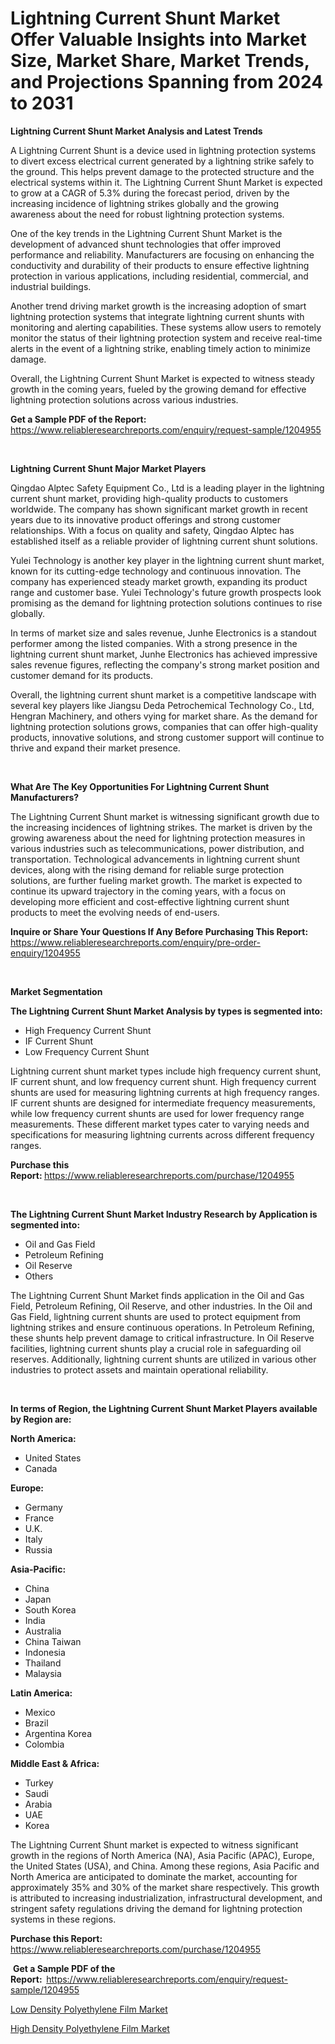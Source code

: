 <p><h1>Lightning Current Shunt Market Offer Valuable Insights into Market Size, Market Share, Market Trends, and Projections Spanning from 2024 to 2031</h1></p><p><strong>Lightning Current Shunt Market Analysis and Latest Trends</strong></p>
<p><p>A Lightning Current Shunt is a device used in lightning protection systems to divert excess electrical current generated by a lightning strike safely to the ground. This helps prevent damage to the protected structure and the electrical systems within it. The Lightning Current Shunt Market is expected to grow at a CAGR of 5.3% during the forecast period, driven by the increasing incidence of lightning strikes globally and the growing awareness about the need for robust lightning protection systems.</p><p>One of the key trends in the Lightning Current Shunt Market is the development of advanced shunt technologies that offer improved performance and reliability. Manufacturers are focusing on enhancing the conductivity and durability of their products to ensure effective lightning protection in various applications, including residential, commercial, and industrial buildings.</p><p>Another trend driving market growth is the increasing adoption of smart lightning protection systems that integrate lightning current shunts with monitoring and alerting capabilities. These systems allow users to remotely monitor the status of their lightning protection system and receive real-time alerts in the event of a lightning strike, enabling timely action to minimize damage.</p><p>Overall, the Lightning Current Shunt Market is expected to witness steady growth in the coming years, fueled by the growing demand for effective lightning protection solutions across various industries.</p></p>
<p><strong>Get a Sample PDF of the Report:&nbsp;</strong> <a href="https://www.reliableresearchreports.com/enquiry/request-sample/1204955">https://www.reliableresearchreports.com/enquiry/request-sample/1204955</a></p>
<p>&nbsp;</p>
<p><strong>Lightning Current Shunt Major Market Players</strong></p>
<p><p>Qingdao Alptec Safety Equipment Co., Ltd is a leading player in the lightning current shunt market, providing high-quality products to customers worldwide. The company has shown significant market growth in recent years due to its innovative product offerings and strong customer relationships. With a focus on quality and safety, Qingdao Alptec has established itself as a reliable provider of lightning current shunt solutions.</p><p>Yulei Technology is another key player in the lightning current shunt market, known for its cutting-edge technology and continuous innovation. The company has experienced steady market growth, expanding its product range and customer base. Yulei Technology's future growth prospects look promising as the demand for lightning protection solutions continues to rise globally.</p><p>In terms of market size and sales revenue, Junhe Electronics is a standout performer among the listed companies. With a strong presence in the lightning current shunt market, Junhe Electronics has achieved impressive sales revenue figures, reflecting the company's strong market position and customer demand for its products.</p><p>Overall, the lightning current shunt market is a competitive landscape with several key players like Jiangsu Deda Petrochemical Technology Co., Ltd, Hengran Machinery, and others vying for market share. As the demand for lightning protection solutions grows, companies that can offer high-quality products, innovative solutions, and strong customer support will continue to thrive and expand their market presence.</p></p>
<p>&nbsp;</p>
<p><strong>What Are The Key Opportunities For Lightning Current Shunt Manufacturers?</strong></p>
<p><p>The Lightning Current Shunt market is witnessing significant growth due to the increasing incidences of lightning strikes. The market is driven by the growing awareness about the need for lightning protection measures in various industries such as telecommunications, power distribution, and transportation. Technological advancements in lightning current shunt devices, along with the rising demand for reliable surge protection solutions, are further fueling market growth. The market is expected to continue its upward trajectory in the coming years, with a focus on developing more efficient and cost-effective lightning current shunt products to meet the evolving needs of end-users.</p></p>
<p><strong>Inquire or Share Your Questions If Any Before Purchasing This Report:</strong> <a href="https://www.reliableresearchreports.com/enquiry/pre-order-enquiry/1204955">https://www.reliableresearchreports.com/enquiry/pre-order-enquiry/1204955</a></p>
<p>&nbsp;</p>
<p><strong>Market Segmentation</strong></p>
<p><strong>The Lightning Current Shunt Market Analysis by types is segmented into:</strong></p>
<p><ul><li>High Frequency Current Shunt</li><li>IF Current Shunt</li><li>Low Frequency Current Shunt</li></ul></p>
<p><p>Lightning current shunt market types include high frequency current shunt, IF current shunt, and low frequency current shunt. High frequency current shunts are used for measuring lightning currents at high frequency ranges. IF current shunts are designed for intermediate frequency measurements, while low frequency current shunts are used for lower frequency range measurements. These different market types cater to varying needs and specifications for measuring lightning currents across different frequency ranges.</p></p>
<p><strong>Purchase this Report:&nbsp;</strong><a href="https://www.reliableresearchreports.com/purchase/1204955">https://www.reliableresearchreports.com/purchase/1204955</a></p>
<p>&nbsp;</p>
<p><strong>The Lightning Current Shunt Market Industry Research by Application is segmented into:</strong></p>
<p><ul><li>Oil and Gas Field</li><li>Petroleum Refining</li><li>Oil Reserve</li><li>Others</li></ul></p>
<p><p>The Lightning Current Shunt Market finds application in the Oil and Gas Field, Petroleum Refining, Oil Reserve, and other industries. In the Oil and Gas Field, lightning current shunts are used to protect equipment from lightning strikes and ensure continuous operations. In Petroleum Refining, these shunts help prevent damage to critical infrastructure. In Oil Reserve facilities, lightning current shunts play a crucial role in safeguarding oil reserves. Additionally, lightning current shunts are utilized in various other industries to protect assets and maintain operational reliability.</p></p>
<p>&nbsp;</p>
<p><strong>In terms of Region, the Lightning Current Shunt Market Players available by Region are:</strong></p>
<p>
    <p> <strong> North America: </strong>
        <ul>
            <li>United States</li>
            <li>Canada</li>
        </ul>
        </p> 
    <p> <strong> Europe: </strong>
        <ul>
            <li>Germany</li>
            <li>France</li>
            <li>U.K.</li>
            <li>Italy</li>
            <li>Russia</li>
        </ul>
        </p> 
    <p> <strong> Asia-Pacific: </strong>
        <ul>
            <li>China</li>
            <li>Japan</li>
            <li>South Korea</li>
            <li>India</li>
            <li>Australia</li>
            <li>China Taiwan</li>
            <li>Indonesia</li>
            <li>Thailand</li>
            <li>Malaysia</li>
        </ul>
        </p> 
    <p> <strong> Latin America: </strong>
        <ul>
            <li>Mexico</li>
            <li>Brazil</li>
            <li>Argentina Korea</li>
            <li>Colombia</li>
        </ul>
        </p> 
    <p> <strong> Middle East & Africa: </strong>
        <ul>
            <li>Turkey</li>
            <li>Saudi</li>
            <li>Arabia</li>
            <li>UAE</li>
            <li>Korea</li>
        </ul>
    </p>
    </p>
<p><p>The Lightning Current Shunt market is expected to witness significant growth in the regions of North America (NA), Asia Pacific (APAC), Europe, the United States (USA), and China. Among these regions, Asia Pacific and North America are anticipated to dominate the market, accounting for approximately 35% and 30% of the market share respectively. This growth is attributed to increasing industrialization, infrastructural development, and stringent safety regulations driving the demand for lightning protection systems in these regions.</p></p>
<p><strong>Purchase this Report: </strong><a href="https://www.reliableresearchreports.com/purchase/1204955">https://www.reliableresearchreports.com/purchase/1204955</a></p>
<p>&nbsp;<strong>Get a Sample PDF of the Report:&nbsp;&nbsp;</strong><a href="https://www.reliableresearchreports.com/enquiry/request-sample/1204955">https://www.reliableresearchreports.com/enquiry/request-sample/1204955</a></p>
<p><strong></strong></p>
<p><p><a href="https://github.com/Chiragrp22/Market-Research-Report-List-3/blob/main/low-density-polyethylene-film-market.md">Low Density Polyethylene Film Market</a></p><p><a href="https://github.com/lababdou/Market-Research-Report-List-2/blob/main/high-density-polyethylene-film-market.md">High Density Polyethylene Film Market</a></p></p>
